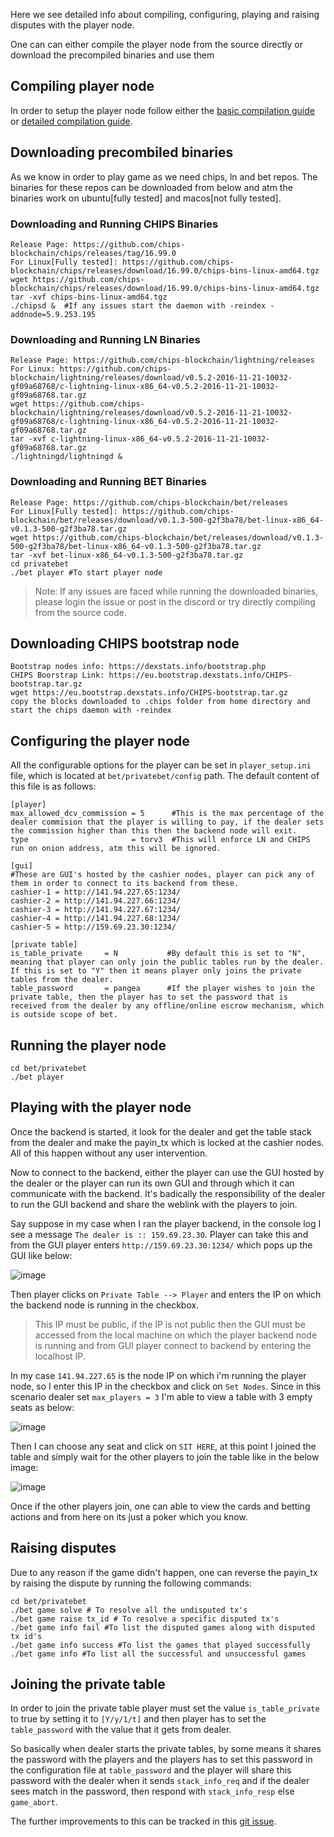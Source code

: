 Here we see detailed info about compiling, configuring, playing and raising disputes with the player node.

One can can either compile the player node from the source directly or download the precompiled binaries and use them
## Compiling player node
In order to setup the player node follow either the [basic compilation guide](./ubuntu_compile.md) or [detailed compilation guide](./compile.md). 

## Downloading precombiled binaries
As we know in order to play game as we need chips, ln and bet repos. The binaries for these repos can be downloaded from below and atm the binaries work on ubuntu[fully tested] and macos[not fully tested].
### Downloading and Running CHIPS Binaries
```
Release Page: https://github.com/chips-blockchain/chips/releases/tag/16.99.0
For Linux[Fully tested]: https://github.com/chips-blockchain/chips/releases/download/16.99.0/chips-bins-linux-amd64.tgz
wget https://github.com/chips-blockchain/chips/releases/download/16.99.0/chips-bins-linux-amd64.tgz
tar -xvf chips-bins-linux-amd64.tgz
./chipsd &  #If any issues start the daemon with -reindex -addnode=5.9.253.195
```
### Downloading and Running LN Binaries
```
Release Page: https://github.com/chips-blockchain/lightning/releases
For Linux: https://github.com/chips-blockchain/lightning/releases/download/v0.5.2-2016-11-21-10032-gf09a68768/c-lightning-linux-x86_64-v0.5.2-2016-11-21-10032-gf09a68768.tar.gz
wget https://github.com/chips-blockchain/lightning/releases/download/v0.5.2-2016-11-21-10032-gf09a68768/c-lightning-linux-x86_64-v0.5.2-2016-11-21-10032-gf09a68768.tar.gz
tar -xvf c-lightning-linux-x86_64-v0.5.2-2016-11-21-10032-gf09a68768.tar.gz 
./lightningd/lightningd &
```
### Downloading and Running BET Binaries
```
Release Page: https://github.com/chips-blockchain/bet/releases
For Linux[Fully tested]: https://github.com/chips-blockchain/bet/releases/download/v0.1.3-500-g2f3ba78/bet-linux-x86_64-v0.1.3-500-g2f3ba78.tar.gz
wget https://github.com/chips-blockchain/bet/releases/download/v0.1.3-500-g2f3ba78/bet-linux-x86_64-v0.1.3-500-g2f3ba78.tar.gz
tar -xvf bet-linux-x86_64-v0.1.3-500-g2f3ba78.tar.gz
cd privatebet
./bet player #To start player node
```
> Note: If any issues are faced while running the downloaded binaries, please login the issue or post in the discord or try directly compiling from the source code.

## Downloading CHIPS bootstrap node
```
Bootstrap nodes info: https://dexstats.info/bootstrap.php
CHIPS Boorstrap Link: https://eu.bootstrap.dexstats.info/CHIPS-bootstrap.tar.gz
wget https://eu.bootstrap.dexstats.info/CHIPS-bootstrap.tar.gz
copy the blocks downloaded to .chips folder from home directory and start the chips daemon with -reindex
```
## Configuring the player node

All the configurable options for the player can be set in `player_setup.ini` file, which is located at `bet/privatebet/config` path. The default content of this file is as follows:
```
[player]
max_allowed_dcv_commission = 5      #This is the max percentage of the dealer commision that the player is willing to pay, if the dealer sets the commission higher than this then the backend node will exit.
type                       = torv3  #This will enforce LN and CHIPS run on onion address, atm this will be ignored.

[gui]                               
#These are GUI's hosted by the cashier nodes, player can pick any of them in order to connect to its backend from these.
cashier-1 = http://141.94.227.65:1234/
cashier-2 = http://141.94.227.66:1234/
cashier-3 = http://141.94.227.67:1234/
cashier-4 = http://141.94.227.68:1234/
cashier-5 = http://159.69.23.30:1234/

[private table]
is_table_private     = N           #By default this is set to "N", meaning that player can only join the public tables run by the dealer. If this is set to "Y" then it means player only joins the private tables from the dealer.
table_password       = pangea      #If the player wishes to join the private table, then the player has to set the password that is received from the dealer by any offline/online escrow mechanism, which is outside scope of bet. 
```

## Running the player node
```
cd bet/privatebet
./bet player
```
## Playing with the player node

Once the backend is started, it look for the dealer and get the table stack from the dealer and make the payin_tx which is locked at the cashier nodes. All of this happen without any user intervention.

Now to connect to the backend, either the player can use the GUI hosted by the dealer or the player can run its own GUI and through which it can communicate with the backend. It's badically the responsibility of the dealer to run the GUI backend and share the weblink with the players to join. 

Say suppose in my case when I ran the player backend, in the console log I see a message `The dealer is :: 159.69.23.30`. Player can take this and from the GUI player enters `http://159.69.23.30:1234/` which pops up the GUI like below:

![image](https://user-images.githubusercontent.com/8114482/139268469-57240190-1be5-4624-a911-b417e1d7f94e.png)

Then player clicks on `Private Table --> Player` and enters the IP on which the backend node is running in the checkbox.
> This IP must be public, if the IP is not public then the GUI must be accessed from the local machine on which the player backend node is running and from GUI player connect to backend by entering the localhost IP.

In my case `141.94.227.65` is the node IP on which i'm running the player node, so I enter this IP in the checkbox and click on `Set Nodes`. Since in this scenario dealer set `max_players = 3` I'm able to view a table with 3 empty seats as below:

![image](https://user-images.githubusercontent.com/8114482/139269790-59f53e2b-11da-4bc6-a506-2ecefd0ac114.png)

Then I can choose any seat and click on `SIT HERE`, at this point I joined the table and simply wait for the other players to join the table like in the below image:

![image](https://user-images.githubusercontent.com/8114482/139270244-3c218efc-fde0-4fb4-b097-5eb14bce9c81.png)

Once if the other players join, one can able to view the cards and betting actions and from here on its just a poker which you know.

## Raising disputes
Due to any reason if the game didn't happen, one can reverse the payin_tx by raising the dispute by running the following commands:
```
cd bet/privatebet
./bet game solve # To resolve all the undisputed tx's
./bet game raise tx_id # To resolve a specific disputed tx's
./bet game info fail #To list the disputed games along with disputed tx id's
./bet game info success #To list the games that played successfully
./bet game info #To list all the successful and unsuccessful games
```

## Joining the private table
In order to join the private table player must set the value `is_table_private` to true by setting it to `[Y/y/1/t]` and then player has to set the `table_password` with the value that it gets from dealer.

So basically when dealer starts the private tables, by some means it shares the password with the players and the players has to set this password in the configuration file at `table_password` and the player will share this password with the dealer when it sends `stack_info_req` and if the dealer sees match in the password, then respond with `stack_info_resp` else `game_abort`.

The further improvements to this can be tracked in this [git issue](https://github.com/chips-blockchain/bet/issues/303).
